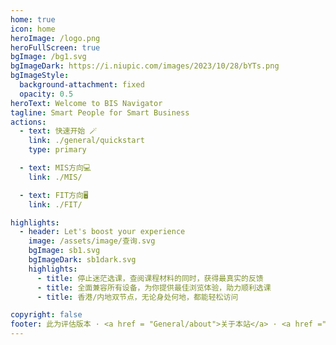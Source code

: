 ```yaml
---
home: true
icon: home
heroImage: /logo.png
heroFullScreen: true
bgImage: /bg1.svg
bgImageDark: https://i.niupic.com/images/2023/10/28/bYTs.png
bgImageStyle:
  background-attachment: fixed
  opacity: 0.5
heroText: Welcome to BIS Navigator
tagline: Smart People for Smart Business
actions:
  - text: 快速开始 🪄
    link: ./general/quickstart
    type: primary

  - text: MIS方向💻
    link: ./MIS/

  - text: FIT方向🖥️
    link: ./FIT/

highlights:
  - header: Let's boost your experience
    image: /assets/image/查询.svg
    bgImage: sb1.svg
    bgImageDark: sb1dark.svg
    highlights:
      - title: 停止迷茫选课，查阅课程材料的同时，获得最真实的反馈
      - title: 全面兼容所有设备，为你提供最佳浏览体验，助力顺利选课
      - title: 香港/内地双节点，无论身处何地，都能轻松访问

copyright: false
footer: 此为评估版本 · <a href = "General/about">关于本站</a> · <a href ="General/appreciate">致谢</a> · <a href ="General/recurit"> 招贤纳士 </a>
---
```

